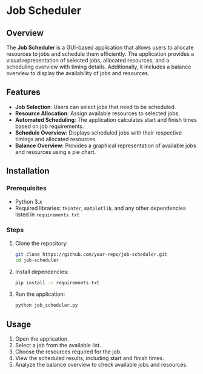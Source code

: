 # Job Scheduler

## Overview
The **Job Scheduler** is a GUI-based application that allows users to allocate resources to jobs and schedule them efficiently. The application provides a visual representation of selected jobs, allocated resources, and a scheduling overview with timing details. Additionally, it includes a balance overview to display the availability of jobs and resources.

## Features
- **Job Selection**: Users can select jobs that need to be scheduled.
- **Resource Allocation**: Assign available resources to selected jobs.
- **Automated Scheduling**: The application calculates start and finish times based on job requirements.
- **Schedule Overview**: Displays scheduled jobs with their respective timings and allocated resources.
- **Balance Overview**: Provides a graphical representation of available jobs and resources using a pie chart.

## Installation
### Prerequisites
- Python 3.x
- Required libraries: `tkinter`, `matplotlib`, and any other dependencies listed in `requirements.txt`

### Steps
1. Clone the repository:
   ```sh
   git clone https://github.com/your-repo/job-scheduler.git
   cd job-scheduler
   ```
2. Install dependencies:
   ```sh
   pip install -r requirements.txt
   ```
3. Run the application:
   ```sh
   python job_scheduler.py
   ```

## Usage
1. Open the application.
2. Select a job from the available list.
3. Choose the resources required for the job.
4. View the scheduled results, including start and finish times.
5. Analyze the balance overview to check available jobs and resources.





